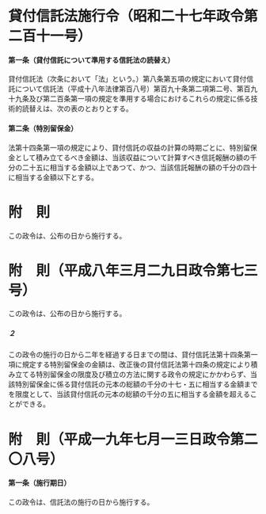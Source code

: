 # 貸付信託法施行令（昭和二十七年政令第二百十一号）
#### 第一条（貸付信託について準用する信託法の読替え）
貸付信託法（次条において「法」という。）第八条第五項の規定において貸付信託について信託法（平成十八年法律第百八号）第百九十条第二項第二号、第百九十九条及び第二百条第一項の規定を準用する場合におけるこれらの規定に係る技術的読替えは、次の表のとおりとする。
#### 第二条（特別留保金）
法第十四条第一項の規定により、貸付信託の収益の計算の時期ごとに、特別留保金として積み立てるべき金額は、当該収益について計算すべき信託報酬の額の千分の二十五に相当する金額以上であつて、かつ、当該信託報酬の額の千分の四十に相当する金額以下とする。
# 附　則
この政令は、公布の日から施行する。
# 附　則（平成八年三月二九日政令第七三号）
この政令は、公布の日から施行する。
##### ２
この政令の施行の日から二年を経過する日までの間は、貸付信託法第十四条第一項に規定する特別留保金の金額は、改正後の貸付信託法第十四条の規定により積み立てる特別留保金の限度及び積立の方法に関する政令の規定にかかわらず、当該特別留保金に係る貸付信託の元本の総額の千分の十七・五に相当する金額までを限度として、当該貸付信託の元本の総額の千分の五に相当する金額を超えることができる。
# 附　則（平成一九年七月一三日政令第二〇八号）
#### 第一条（施行期日）
この政令は、信託法の施行の日から施行する。
